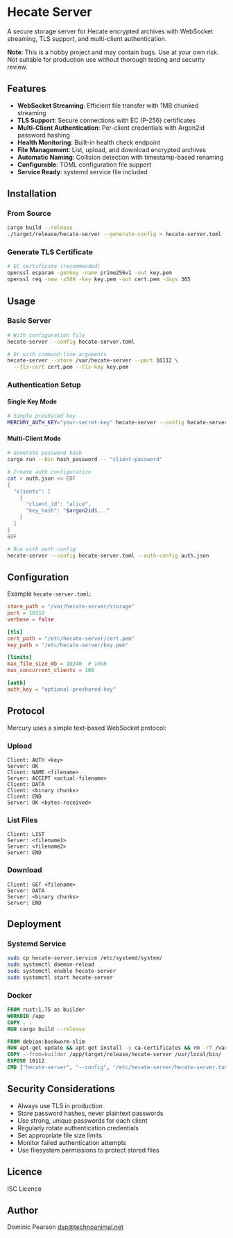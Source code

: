 # Hecate Server

A secure storage server for Hecate encrypted archives with WebSocket streaming, TLS support, and multi-client authentication.

**Note**: This is a hobby project and may contain bugs. Use at your own risk. Not suitable for production use without thorough testing and security review.

## Features

- **WebSocket Streaming**: Efficient file transfer with 1MB chunked streaming
- **TLS Support**: Secure connections with EC (P-256) certificates
- **Multi-Client Authentication**: Per-client credentials with Argon2id password hashing
- **Health Monitoring**: Built-in health check endpoint
- **File Management**: List, upload, and download encrypted archives
- **Automatic Naming**: Collision detection with timestamp-based renaming
- **Configurable**: TOML configuration file support
- **Service Ready**: systemd service file included

## Installation

### From Source

```bash
cargo build --release
./target/release/hecate-server --generate-config > hecate-server.toml
```

### Generate TLS Certificate

```bash
# EC certificate (recommended)
openssl ecparam -genkey -name prime256v1 -out key.pem
openssl req -new -x509 -key key.pem -out cert.pem -days 365
```

## Usage

### Basic Server

```bash
# With configuration file
hecate-server --config hecate-server.toml

# Or with command-line arguments
hecate-server --store /var/hecate-server --port 10112 \
  --tls-cert cert.pem --tls-key key.pem
```

### Authentication Setup

#### Single Key Mode
```bash
# Simple preshared key
MERCURY_AUTH_KEY="your-secret-key" hecate-server --config hecate-server.toml
```

#### Multi-Client Mode
```bash
# Generate password hash
cargo run --bin hash_password -- "client-password"

# Create auth configuration
cat > auth.json << EOF
{
  "clients": [
    {
      "client_id": "alice",
      "key_hash": "$argon2id$..."
    }
  ]
}
EOF

# Run with auth config
hecate-server --config hecate-server.toml --auth-config auth.json
```

## Configuration

Example `hecate-server.toml`:
```toml
store_path = "/var/hecate-server/storage"
port = 10112
verbose = false

[tls]
cert_path = "/etc/hecate-server/cert.pem"
key_path = "/etc/hecate-server/key.pem"

[limits]
max_file_size_mb = 10240  # 10GB
max_concurrent_clients = 100

[auth]
auth_key = "optional-preshared-key"
```

## Protocol

Mercury uses a simple text-based WebSocket protocol:

### Upload
```
Client: AUTH <key>
Server: OK
Client: NAME <filename>
Server: ACCEPT <actual-filename>
Client: DATA
Client: <binary chunks>
Client: END
Server: OK <bytes-received>
```

### List Files
```
Client: LIST
Server: <filename1>
Server: <filename2>
Server: END
```

### Download
```
Client: GET <filename>
Server: DATA
Server: <binary chunks>
Server: END
```

## Deployment

### Systemd Service

```bash
sudo cp hecate-server.service /etc/systemd/system/
sudo systemctl daemon-reload
sudo systemctl enable hecate-server
sudo systemctl start hecate-server
```

### Docker

```dockerfile
FROM rust:1.75 as builder
WORKDIR /app
COPY . .
RUN cargo build --release

FROM debian:bookworm-slim
RUN apt-get update && apt-get install -y ca-certificates && rm -rf /var/lib/apt/lists/*
COPY --from=builder /app/target/release/hecate-server /usr/local/bin/
EXPOSE 10112
CMD ["hecate-server", "--config", "/etc/hecate-server/hecate-server.toml"]
```

## Security Considerations

- Always use TLS in production
- Store password hashes, never plaintext passwords
- Use strong, unique passwords for each client
- Regularly rotate authentication credentials
- Set appropriate file size limits
- Monitor failed authentication attempts
- Use filesystem permissions to protect stored files

## Licence

ISC Licence

## Author

Dominic Pearson <dsp@technoanimal.net>